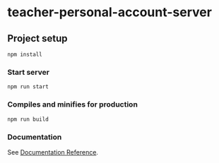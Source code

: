 ﻿# teacher-personal-account-server
 
## Project setup
```
npm install
```

### Start server
```
npm run start
```

### Compiles and minifies for production
```
npm run build
```

### Documentation
See [Documentation Reference](https://metanit.com/web/nodejs/4.1.php).


